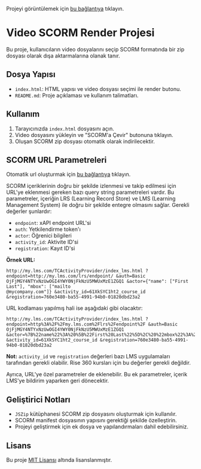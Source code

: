 Projeyi görüntülemek için [bu bağlantıya](https://abdulkadir-erdeger.github.io/sending-data-from-video-to-xapi/) tıklayın.

# Video SCORM Render Projesi

Bu proje, kullanıcıların video dosyalarını seçip SCORM formatında bir zip dosyası olarak dışa aktarmalarına olanak tanır.

## Dosya Yapısı

- `index.html`: HTML yapısı ve video dosyası seçimi ile render butonu.
- `README.md`: Proje açıklaması ve kullanım talimatları.

## Kullanım

1. Tarayıcınızda `index.html` dosyasını açın.
2. Video dosyasını yükleyin ve "SCORM'a Çevir" butonuna tıklayın.
3. Oluşan SCORM zip dosyası otomatik olarak indirilecektir.

## SCORM URL Parametreleri

Otomatik url oluşturmak için [bu bağlantıya](https://abdulkadir-erdeger.github.io/create-xapi-url/) tıklayın.

SCORM içeriklerinin doğru bir şekilde izlenmesi ve takip edilmesi için URL'ye eklenmesi gereken bazı query string parametreleri vardır. Bu parametreler, içeriğin LRS (Learning Record Store) ve LMS (Learning Management System) ile doğru bir şekilde entegre olmasını sağlar. Gerekli değerler şunlardır:

- `endpoint`: xAPI endpoint URL'si
- `auth`: Yetkilendirme token'ı
- `actor`: Öğrenici bilgileri
- `activity_id`: Aktivite ID'si
- `registration`: Kayıt ID'si

**Örnek URL:**

```
http://my.lms.com/TCActivityProvider/index_lms.html ?endpoint=http://my.lms.com/lrs/endpoint/ &auth=Basic OjFjMGY4NTYxNzUwOGI4YWY0NjFkNzU5MWUxMzE1ZGQ1 &actor={"name": ["First Last"], "mbox": ["mailto
@mycompany.com"]} &activity_id=61XkSYC1ht2_course_id &registration=760e3480-ba55-4991-94b0-01820dbd23a2
```

URL kodlaması yapılmış hali ise aşağıdaki gibi olacaktır:

```
http://my.lms.com/TCActivityProvider/index_lms.html ?endpoint=http%3A%2F%2Fmy.lms.com%2Flrs%2Fendpoint%2F &auth=Basic OjFjMGY4NTYxNzUwOGI4YWY0NjFkNzU5MWUxMzE1ZGQ1 &actor=%7B%22name%22%3A%20%5B%22First%20Last%22%5D%2C%20%22mbox%22%3A%20%5B%22mailto%3Afirstlast%40mycompany.com%22%5D%7D &activity_id=61XkSYC1ht2_course_id &registration=760e3480-ba55-4991-94b0-01820dbd23a2
```

**Not:** `activity_id` ve `registration` değerleri bazı LMS uygulamaları tarafından gerekli olabilir. Rise 360 kursları için bu değerler gerekli değildir.

Ayrıca, URL'ye özel parametreler de eklenebilir. Bu ek parametreler, içerik LMS'ye bildirim yaparken geri dönecektir.

## Geliştirici Notları

- `JSZip` kütüphanesi SCORM zip dosyasını oluşturmak için kullanılır.
- SCORM manifest dosyasının yapısını gerektiği şekilde özelleştirin.
- Projeyi geliştirmek için ek dosya ve yapılandırmaları dahil edebilirsiniz.

## Lisans

Bu proje [MIT Lisansı](https://opensource.org/licenses/MIT) altında lisanslanmıştır.
